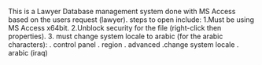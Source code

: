 This is a Lawyer Database management system done with MS Access based on the users request (lawyer).
steps to open include:
1.Must be using MS Access x64bit.
2.Unblock security for the file (right-click then properties).
3. must change system locale to arabic (for the arabic characters):
. control panel
. region
. advanced
.change system locale
. arabic (iraq)
